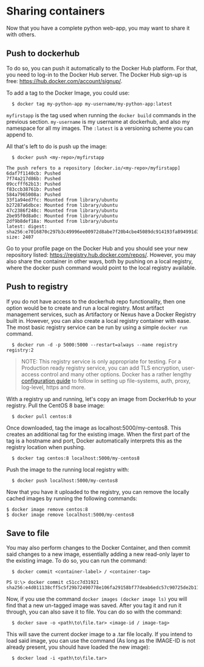# Sharing containers

Now that you have a complete python web-app, you may want to share it with others. 

## Push to dockerhub

To do so, you can push it automatically to the Docker Hub platform. For that, you need to log-in to the Docker Hub server. The Docker Hub sign-up is free: https://hub.docker.com/account/signup/.

To add a tag to the Docker Image, you could use:

`	$ docker tag my-python-app my-username/my-python-app:latest `

`myfirstapp` is the tag used when running the `docker build` commands in the previous section.
`my-username` is my username at dockerhub, and also my namespace for all my images.
The `:latest` is a versioning scheme you can append to.

All that's left to do is push up the image:

`	$ docker push <my-repo>/myfirstapp	`

```batch
The push refers to a repository [docker.io/<my-repo>/myfirstapp]
6daf7f1140cb: Pushed
7f74a217d86b: Pushed
09ccfff62b13: Pushed
f83ccb38761b: Pushed
584a7965008a: Pushed
33f1a94ed7fc: Mounted from library/ubuntu
b27287a6dbce: Mounted from library/ubuntu
47c2386f248c: Mounted from library/ubuntu
2be95f0d8a0c: Mounted from library/ubuntu
2df9b8def18a: Mounted from library/ubuntu
latest: digest: sha256:e7016870c297b3c49996ee00972d8abe7f20b4cbe45089dc914193fa894991d3 size: 2407
```

Go to your profile page on the Docker Hub and you should see your new repository listed: https://registry.hub.docker.com/repos/. However, you may also share the container in other ways, both by pushing on a local registry, where the docker push command would point to the local registry available.

## Push to registry

If you do not have access to the dockerhub repo functionality, then one option would be to create and run a local registry. Most artifact management services, such as Artifactory or Nexus have a Docker Registry built in. However, you can also create a local registry container with ease. The most basic registry service can be run by using a simple `docker run` command.

`	$ docker run -d -p 5000:5000 --restart=always --name registry registry:2	`

> NOTE:
> This registry service is only appropriate for testing. For a Production ready registry service, you can add TLS encryption, user-access control and many other options. Docker has a rather lengthy [configuration guide](https://docs.docker.com/registry/configuration/) to follow in setting up file-systems, auth, proxy, log-level, https and more.

With a registry up and running, let's copy an image from DockerHub to your registry. Pull the CentOS 8 base image:

`	$ docker pull centos:8	`

Once downloaded, tag the image as localhost:5000/my-centos8. This creates an additional tag for the existing image. When the first part of the tag is a hostname and port, Docker automatically interprets this as the registry location when pushing.

`	$ docker tag centos:8 localhost:5000/my-centos8	`

Push the image to the running local registry with:

`	$ docker push localhost:5000/my-centos8 `

Now that you have it uploaded to the registry, you can remove the locally cached images by running the following commands:

```
$ docker image remove centos:8
$ docker image remove localhost:5000/my-centos8
```

## Save to file

You may also perform changes to the Docker Container, and then commit said changes to a new image, essentially adding a new read-only layer to the existing image. To do so, you can run the command:

`	$ docker commit <container-label> / <container-tag> `

```batch
PS U:\> docker commit c51cc7d31921
sha256:e4d011138cff5c5f29b72490778e106fa29158bf77deab6edc57c90725de2b11
```

Now, if you use the command `docker images (docker image ls)` you will find that a new un-tagged image was saved. After you tag it and run it through, you can also save it to file. You can do so with the command:

`	$ docker save -o <path\to\file.tar> <image-id / image-tag> `

This will save the current docker image to a .tar file locally. If you intend to load said image, you can use the command (As long as the IMAGE-ID is not already present, you should have loaded the new image):

`	$ docker load -i <path\to\file.tar> `
